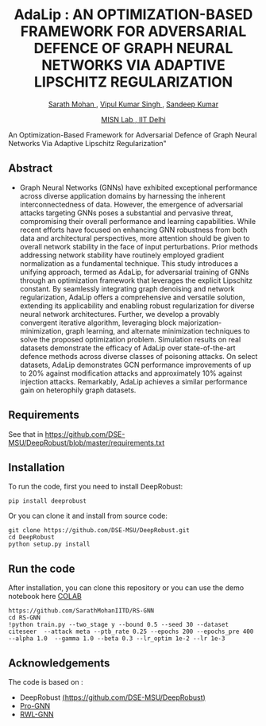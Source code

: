 <h1 align="center"> AdaLip : AN OPTIMIZATION-BASED FRAMEWORK FOR ADVERSARIAL DEFENCE OF GRAPH NEURAL NETWORKS VIA
ADAPTIVE LIPSCHITZ REGULARIZATION</h1>
<p align="center"> <a href="https://github.com/SarathMohanIITD" target="_blank id="website">Sarath Mohan </a>, <a href="https://scholar.google.com/citations?user=MRJqKywAAAAJ&hl=en&oi=ao" target="_blank id="website">Vipul Kumar Singh </a>, <a href="https://sites.google.com/view/sandeepkr/home" target="_blank id="website">Sandeep Kumar</a></p>
<p align="center">  <a href="https://misn.iitd.ac.in/" target="_blank id="website">MISN Lab , IIT Delhi </a>



An Optimization-Based Framework for Adversarial Defence of Graph Neural Networks Via Adaptive Lipschitz Regularization" 

## Abstract 
- Graph Neural Networks (GNNs) have exhibited exceptional performance across diverse application domains by harnessing the inherent interconnectedness of data. However, the emergence of adversarial attacks targeting GNNs poses a substantial and pervasive threat, compromising their overall performance and learning capabilities. While recent efforts have focused on enhancing GNN robustness from both data and architectural perspectives, more attention should be given to overall network stability in the face of input perturbations. Prior methods addressing network stability have routinely employed gradient normalization as a fundamental technique. This study introduces a unifying approach, termed as AdaLip, for adversarial training of GNNs through an optimization framework that leverages the explicit Lipschitz constant. By seamlessly integrating graph denoising and network regularization, AdaLip offers a comprehensive and versatile solution, extending its applicability and enabling robust regularization for diverse neural network architectures. Further, we develop a provably convergent iterative algorithm, leveraging block majorization-minimization, graph learning, and alternate minimization techniques to solve the proposed optimization problem. Simulation results on real datasets demonstrate the efficacy of AdaLip over state-of-the-art defence methods across diverse classes of poisoning attacks. On select datasets, AdaLip demonstrates GCN performance improvements of up to 20% against modification attacks and approximately 10% against injection attacks. Remarkably, AdaLip achieves a similar performance gain on heterophily graph datasets.

## Requirements
See that in https://github.com/DSE-MSU/DeepRobust/blob/master/requirements.txt

## Installation
To run the code, first you need to install DeepRobust:
```
pip install deeprobust
```
Or you can clone it and install from source code:
```
git clone https://github.com/DSE-MSU/DeepRobust.git
cd DeepRobust
python setup.py install
```

## Run the code
After installation, you can clone this repository or you can use the demo notebook here [COLAB](https://github.com/SarathMohanIITD/RS-GNN/blob/main/RS_GNN.ipynb)
```
https://github.com/SarathMohanIITD/RS-GNN
cd RS-GNN
!python train.py --two_stage y --bound 0.5 --seed 30 --dataset citeseer  --attack meta --ptb_rate 0.25 --epochs 200 --epochs_pre 400 --alpha 1.0  --gamma 1.0 --beta 0.3 --lr_optim 1e-2 --lr 1e-3
```
<!-- [colab]: <https://colab.research.google.com/assets/colab-badge.svg>
[RS-GNN]: <https://github.com/SarathMohanIITD/RS-GNN/blob/main/RS_GNN.ipynb> -->

## Acknowledgements
The code is based on :
- DeepRobust [(https://github.com/DSE-MSU/DeepRobust)](https://github.com/DSE-MSU/DeepRobust)
- [Pro-GNN](https://github.com/ChandlerBang/Pro-GNN)
- [RWL-GNN](https://github.com/Bharat-Runwal/RWL-GNN)


